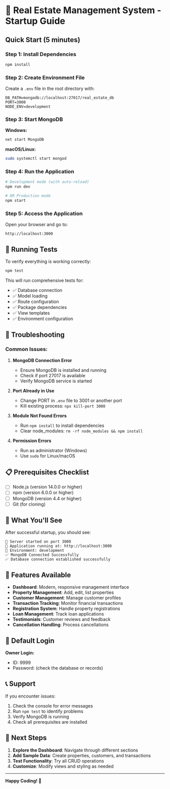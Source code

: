 # 🚀 Real Estate Management System - Startup Guide

## Quick Start (5 minutes)

### Step 1: Install Dependencies
```bash
npm install
```

### Step 2: Create Environment File
Create a `.env` file in the root directory with:
```env
DB_PATH=mongodb://localhost:27017/real_estate_db
PORT=3000
NODE_ENV=development
```

### Step 3: Start MongoDB
**Windows:**
```bash
net start MongoDB
```

**macOS/Linux:**
```bash
sudo systemctl start mongod
```

### Step 4: Run the Application
```bash
# Development mode (with auto-reload)
npm run dev

# OR Production mode
npm start
```

### Step 5: Access the Application
Open your browser and go to:
```
http://localhost:3000
```

## 🧪 Running Tests

To verify everything is working correctly:
```bash
npm test
```

This will run comprehensive tests for:
- ✅ Database connection
- ✅ Model loading
- ✅ Route configuration
- ✅ Package dependencies
- ✅ View templates
- ✅ Environment configuration

## 🔧 Troubleshooting

### Common Issues:

1. **MongoDB Connection Error**
   - Ensure MongoDB is installed and running
   - Check if port 27017 is available
   - Verify MongoDB service is started

2. **Port Already in Use**
   - Change PORT in `.env` file to 3001 or another port
   - Kill existing process: `npx kill-port 3000`

3. **Module Not Found Errors**
   - Run `npm install` to install dependencies
   - Clear node_modules: `rm -rf node_modules && npm install`

4. **Permission Errors**
   - Run as administrator (Windows)
   - Use `sudo` for Linux/macOS

## 📋 Prerequisites Checklist

- [ ] Node.js (version 14.0.0 or higher)
- [ ] npm (version 6.0.0 or higher)
- [ ] MongoDB (version 4.4 or higher)
- [ ] Git (for cloning)

## 🎯 What You'll See

After successful startup, you should see:
```
🚀 Server started on port 3000
📱 Application running at: http://localhost:3000
🔧 Environment: development
✅ MongoDB Connected Successfully
✅ Database connection established successfully
```

## 🎨 Features Available

- **Dashboard**: Modern, responsive management interface
- **Property Management**: Add, edit, list properties
- **Customer Management**: Manage customer profiles
- **Transaction Tracking**: Monitor financial transactions
- **Registration System**: Handle property registrations
- **Loan Management**: Track loan applications
- **Testimonials**: Customer reviews and feedback
- **Cancellation Handling**: Process cancellations

## 🔐 Default Login

**Owner Login:**
- ID: 9999
- Password: (check the database or records)

## 📞 Support

If you encounter issues:
1. Check the console for error messages
2. Run `npm test` to identify problems
3. Verify MongoDB is running
4. Check all prerequisites are installed

## 🚀 Next Steps

1. **Explore the Dashboard**: Navigate through different sections
2. **Add Sample Data**: Create properties, customers, and transactions
3. **Test Functionality**: Try all CRUD operations
4. **Customize**: Modify views and styling as needed

---

**Happy Coding! 🎉** 